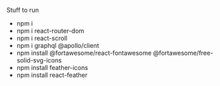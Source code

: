 Stuff to run


- npm i 
- npm i react-router-dom
- npm i react-scroll
- npm i graphql @apollo/client
- npm install @fortawesome/react-fontawesome @fortawesome/free-solid-svg-icons
- npm install feather-icons
- npm install react-feather

